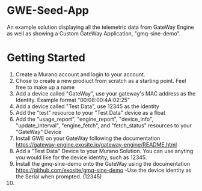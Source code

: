 # GWE-Seed-App
An example solution displaying all the telemetric data from GateWay Engine as well as showing a Custom GateWay Application, "gmq-sine-demo".
# Getting Started
1. Create a Murano account and login to your account.
2. Chose to create a new prodiuct from scratch as a starting point. Feel free to make up a name
3. Add a device called "GateWay", use your gateway's MAC address as the Identity. Example format "00:08:00:4A:02:25"
4. Add a device called "Test Data", use 12345 as the identity
5. Add the "test" resource to your "Test Data" device as a float
6. Add the "usage_report", "engine_report", "device_info", "update_interval", "engine_fetch", and "fetch_status" resources to your "GateWay" Device
2. Install GWE on your GateWay following the documentation https://gateway-engine.exosite.io/gateway-engine/README.html
3. Add a "Test Data" Device to your Murano Solution. You can use anyting you would like for the device identity, such as 12345.
4. Install the gmq-sine-demo onto the GateWay using the documentation https://github.com/exosite/gmq-sine-demo
	-Use the device identity as the Serial when prompted. (12345)
5. 
